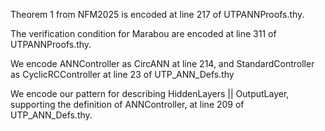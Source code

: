 Theorem 1 from NFM2025 is encoded at line 217 of UTPANNProofs.thy.

The verification condition for Marabou are encoded at line 311 of UTPANNProofs.thy.

We encode ANNController as CircANN at line 214, and StandardController as CyclicRCController at line 23 of UTP_ANN_Defs.thy 

We encode our pattern for describing HiddenLayers || OutputLayer, supporting the definition of ANNController, 
at line 209 of UTP_ANN_Defs.thy.


